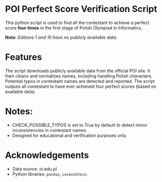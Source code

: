 # POI Perfect Score Verification Script

This python script is used to find all the contestant to achieve a perfect score **four times** in the first stage of Polish Olympiad in Informatics.


**Note:** *Editions 1 and 10 have no publicly available data.*

# Features

The script downloads publicly available data from the official POI site.
It then cleans and normalizes names, including handling Polish characters.
Potential typos in contestant names are detected and reported. 
The script outputs all contestant to have ever achieved four perfect scores (based on available data).

# Notes:
- CHECK_POSSIBLE_TYPOS is set to True by default to detect minor inconsistencies in contestant names.
- Designed for educational and verification purposes only.

# Acknowledgements

- Data source: oi.edu.pl
- Python libraries: `pandas`, `Levenshtein`.
